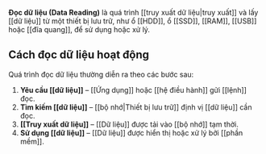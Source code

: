**Đọc dữ liệu (Data Reading)** là quá trình [[truy xuất dữ liệu|truy xuất]] và lấy [[dữ liệu]] từ một thiết bị lưu trữ, như ổ [[HDD]], ổ [[SSD]], [[RAM]], [[USB]] hoặc [[đĩa quang]], để sử dụng hoặc xử lý.

## Cách đọc dữ liệu hoạt động

Quá trình đọc dữ liệu thường diễn ra theo các bước sau:

1. **Yêu cầu [[dữ liệu]]** – [[Ứng dụng]] hoặc [[hệ điều hành]] gửi [[lệnh]] đọc.
2. **Tìm kiếm [[dữ liệu]]** – [[bộ nhớ|Thiết bị lưu trữ]] định vị [[dữ liệu]] cần đọc.
3. **[[Truy xuất dữ liệu]]** – [[Dữ liệu]] được tải vào [[bộ nhớ]] tạm thời.
4. **Sử dụng [[dữ liệu]]** – [[Dữ liệu]] được hiển thị hoặc xử lý bởi [[phần mềm]].